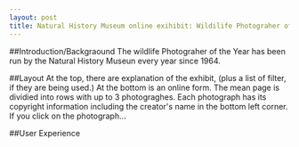 ```yaml
---
layout: post
title: Natural History Museum online exihibit: Wildilife Photograher of The Year.
---
```


##Introduction/Backgraound
The wildlife Photograher of the Year has been run by the Natural History Museun every year since 1964.

##Layout
At the top, there are explanation of the exhibit, (plus a list of filter, if they are being used.) At the bottom is an online form. 
The mean page is dividied into rows with up to 3 photograghes. Each photograph has its copyright information including the creator's name in the bottom left corner.
If you click on the photograph...

##User Experience

